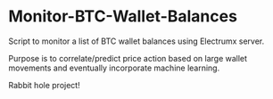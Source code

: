 # Monitor-BTC-Wallet-Balances

Script to monitor a list of BTC wallet balances using Electrumx server. 

Purpose is to correlate/predict price action based on large wallet movements and eventually incorporate machine learning.

Rabbit hole project!

